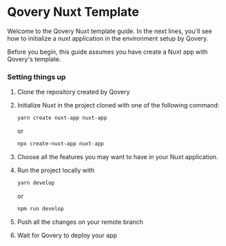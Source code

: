 # Qovery Nuxt Template

Welcome to the Qovery Nuxt template guide. In the next lines, you'll see how to initialize a nuxt application in the environment setup by Qovery.

Before you begin, this guide assumes you have create a Nuxt app with Qovery's template.

### Setting things up

1. Clone the repository created by Qovery
2. Initialize Nuxt in the project cloned with one of the following command:

      ```bash
      yarn create nuxt-app nuxt-app
      ```
      
      or
      
      ```bash
      npx create-nuxt-app nuxt-app
      ```
        
3. Choose all the features you may want to have in your Nuxt application.   
4. Run the project locally with 
      ```bash
      yarn develop
      ```
      
      or
      
      ```bash
      npm run develop
      ```

5. Push all the changes on your remote branch
6. Wait for Qovery to deploy your app
